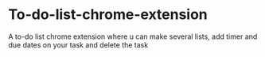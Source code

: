 # To-do-list-chrome-extension
A to-do list chrome extension where u can make several lists, add timer and due dates on your task and delete the task 
